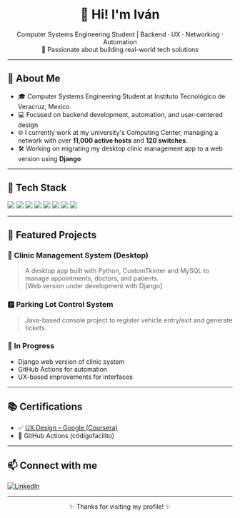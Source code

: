 <h1 align="center">👋 Hi! I'm Iván</h1>

<p align="center">
  Computer Systems Engineering Student | Backend · UX · Networking · Automation<br>
  🚀 Passionate about building real-world tech solutions
</p>

---

## 🧠 About Me

- 🎓 Computer Systems Engineering Student at Instituto Tecnológico de Veracruz, Mexico  
- 💻 Focused on backend development, automation, and user-centered design  
- 🌐 I currently work at my university's Computing Center, managing a network with over **11,000 active hosts** and **120 switches**. 
- 🛠️ Working on migrating my desktop clinic management app to a web version using **Django**

---

## 🧰 Tech Stack

<p align="left">
    <img src="https://img.shields.io/badge/Python-3776AB?style=for-the-badge&logo=python&logoColor=white"/>
    <img src="https://img.shields.io/badge/MySQL-00758F?style=for-the-badge&logo=mysql&logoColor=white"/>
    <img src="https://img.shields.io/badge/CustomTkinter-1E88E5?style=for-the-badge&logo=code&logoColor=white"/>
    <img src="https://img.shields.io/badge/GitHub%20Actions-2088FF?style=for-the-badge&logo=github-actions&logoColor=white"/>
    <img src="https://img.shields.io/badge/Linux-FCC624?style=for-the-badge&logo=linux&logoColor=black"/>
    <img src="https://img.shields.io/badge/Java-007396?style=for-the-badge&logo=openjdk&logoColor=white"/>
    <img src="https://img.shields.io/badge/Django-092E20?style=for-the-badge&logo=django&logoColor=white"/>
    <img src="https://img.shields.io/badge/UX%20Design-5C6BC0?style=for-the-badge&logo=figma&logoColor=white"/>
</p>

---

## 📂 Featured Projects

### 🏥 Clinic Management System (Desktop)
> A desktop app built with Python, CustomTkinter and MySQL to manage appointments, doctors, and patients.  
> [Web version under development with Django]

### 🅿️ Parking Lot Control System
> Java-based console project to register vehicle entry/exit and generate tickets.

### 🚧 In Progress
- Django web version of clinic system
- GitHub Actions for automation
- UX-based improvements for interfaces

---

## 📚 Certifications

- ✅ [UX Design – Google (Coursera)](https://coursera.org/verify/professional-cert/2XISD5EAV471)  
- 🔄 GitHub Actions (códigofacilito)

---

## 📫 Connect with me

[![LinkedIn](https://img.shields.io/badge/LinkedIn-blue?style=for-the-badge&logo=linkedin&logoColor=white)](https://www.linkedin.com/in/ivan-paz-valladares-b8886a343)

---

<p align="center">✨ Thanks for visiting my profile! ✨</p>
